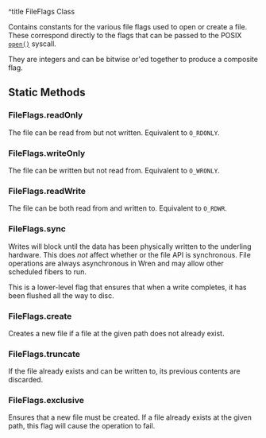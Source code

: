 ^title FileFlags Class

Contains constants for the various file flags used to open or create a file.
These correspond directly to the flags that can be passed to the POSIX
[`open()`][open] syscall.

[open]: http://linux.die.net/man/2/open

They are integers and can be bitwise or'ed together to produce a composite
flag.

## Static Methods

### FileFlags.**readOnly**

The file can be read from but not written. Equivalent to `O_RDONLY`.

### FileFlags.**writeOnly**

The file can be written but not read from. Equivalent to `O_WRONLY`.

### FileFlags.**readWrite**

The file can be both read from and written to. Equivalent to `O_RDWR`.

### FileFlags.**sync**

Writes will block until the data has been physically written to the underling
hardware. This does *not* affect whether or the file API is synchronous. File
operations are always asynchronous in Wren and may allow other scheduled fibers
to run.

This is a lower-level flag that ensures that when a write completes, it has
been flushed all the way to disc.

### FileFlags.**create**

Creates a new file if a file at the given path does not already exist.

### FileFlags.**truncate**

If the file already exists and can be written to, its previous contents are
discarded.

### FileFlags.**exclusive**

Ensures that a new file must be created. If a file already exists at the given
path, this flag will cause the operation to fail.
